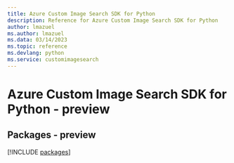 ```yaml
---
title: Azure Custom Image Search SDK for Python
description: Reference for Azure Custom Image Search SDK for Python
author: lmazuel
ms.author: lmazuel
ms.data: 03/14/2023
ms.topic: reference
ms.devlang: python
ms.service: customimagesearch
---
```

# Azure Custom Image Search SDK for Python - preview
## Packages - preview
[!INCLUDE [packages](custom-image-search-index.md)]